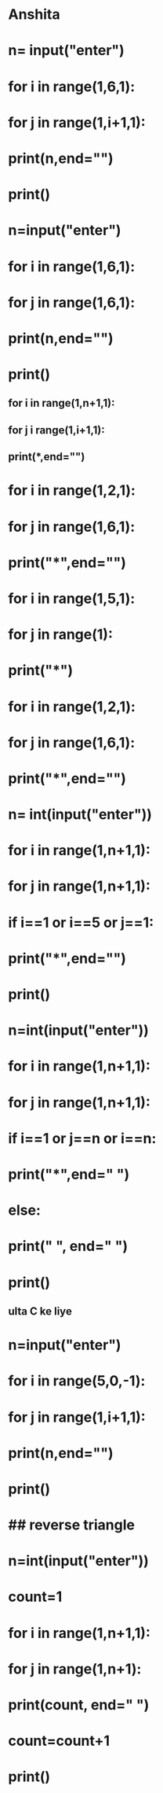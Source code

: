 # Anshita  
# n= input("enter")
# for i in range(1,6,1):
#     for j in range(1,i+1,1):
#         print(n,end="")
#     print()

# n=input("enter")
# for i in range(1,6,1):
#     for j in range(1,6,1):
#         print(n,end="")
#     print()
## for i in range(1,n+1,1):
## for j i range(1,i+1,1):
## print(*,end="")

# for i in range(1,2,1):
#     for j in range(1,6,1):
#         print("*",end="")
# for i in range(1,5,1):
#     for j in range(1):
#         print("*")
# for i in range(1,2,1):
#     for j in range(1,6,1):
#         print("*",end="")

# n= int(input("enter"))
# for i in range(1,n+1,1):
#     for j in range(1,n+1,1):
#        if i==1 or i==5 or j==1:
#             print("*",end="")
#     print()

# n=int(input("enter"))
# for i in range(1,n+1,1):
#     for j in range(1,n+1,1):
#         if i==1 or j==n or i==n:
#           print("*",end=" ")
#         else:
#           print(" ", end=" ")
#     print()
## ulta C ke liye

    
# n=input("enter")
# for i in range(5,0,-1):
#    for j in range(1,i+1,1):
#        print(n,end="")
#    print()
# ## reverse triangle
   
    
# n=int(input("enter"))
# count=1
# for i in range(1,n+1,1):
#     for j in range(1,n+1): 
#       print(count, end=" ")
#       count=count+1
#     print()


